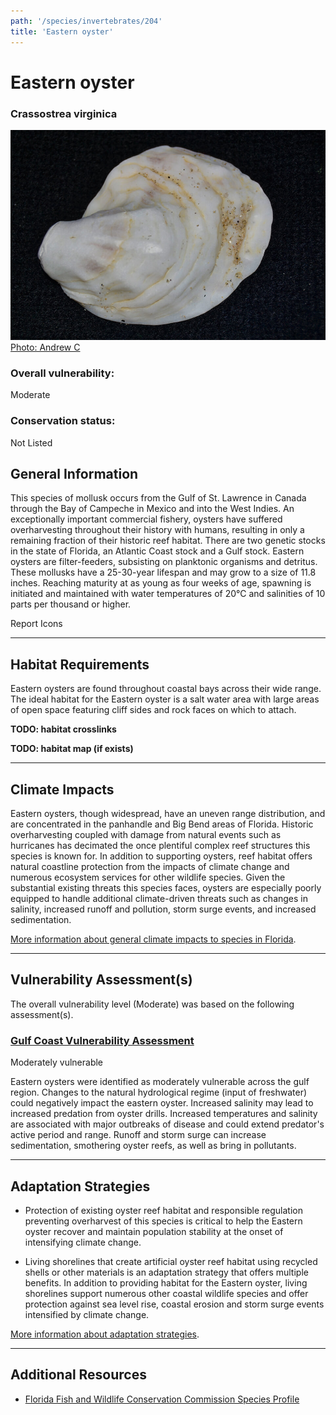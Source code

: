 ```yaml
---
path: '/species/invertebrates/204'
title: 'Eastern oyster'
---
```


# Eastern oyster

### Crassostrea virginica

<div id="TopSection">

<div class="header-photo"><img src="204.jpg" alt="Photo for Eastern oyster"/>
<figcaption><a href="https://commons.wikimedia.org/w/index.php?curid=38628727" target="_blank" rel="noopener noreferrer">Photo: Andrew C</a></figcaption></div>

<div>

### Overall vulnerability:

<div class="vulnerability vulnerability-moderate">Moderate</div>

### Conservation status:

Not Listed

</div>
</div>

## General Information

This species of mollusk occurs from the Gulf of St. Lawrence in Canada through the Bay of Campeche in Mexico and into the West Indies. An exceptionally important commercial fishery, oysters have suffered overharvesting throughout their history with humans, resulting in only a remaining fraction of their historic reef habitat.  There are two genetic stocks in the state of Florida, an Atlantic Coast stock and a Gulf stock. Eastern oysters are filter-feeders, subsisting on planktonic organisms and detritus. These mollusks have a 25-30-year lifespan and may grow to a size of 11.8 inches.  Reaching maturity at as young as four weeks of age, spawning is initiated and maintained with water temperatures of 20°C and salinities of 10 parts per thousand or higher.

Report Icons

<hr />

## Habitat Requirements



Eastern oysters are found throughout coastal bays across their wide range. The ideal habitat for the Eastern oyster is a salt water area with large areas of open space featuring cliff sides and rock faces on which to attach.

**TODO: habitat crosslinks**

**TODO: habitat map (if exists)**

<hr />

## Climate Impacts

Eastern oysters, though widespread, have an uneven range distribution, and are concentrated in the panhandle and Big Bend areas of Florida.  Historic overharvesting coupled with damage from natural events such as hurricanes has decimated the once plentiful complex reef structures this species is known for.  In addition to supporting oysters, reef habitat offers natural coastline protection from the impacts of climate change and numerous ecosystem services for other wildlife species.  Given the substantial existing threats this species faces, oysters are especially poorly equipped to handle additional climate-driven threats such as changes in salinity, increased runoff and pollution, storm surge events, and increased sedimentation.

[More information about general climate impacts to species in Florida](/impacts/species).



<hr />

## Vulnerability Assessment(s)

The overall vulnerability level (Moderate) was based on the following assessment(s).
#### 
<div class="vulnerability-header">
<h3><a href="/impacts/vulnerability/gcva">Gulf Coast Vulnerability Assessment</a></h3>
<div class="vulnerability vulnerability-moderate">Moderately vulnerable</div>
</div> 

Eastern oysters were identified as moderately vulnerable across the gulf region.  Changes to the natural hydrological regime (input of freshwater) could negatively impact the eastern oyster.  Increased salinity may lead to increased predation from oyster drills.  Increased temperatures and salinity are associated with major outbreaks of disease and could extend predator's active period and range.  Runoff and storm surge can increase sedimentation, smothering oyster reefs, as well as bring in pollutants.


<hr />

## Adaptation Strategies

- Protection of existing oyster reef habitat and responsible regulation preventing overharvest of this species is critical to help the Eastern oyster recover and maintain population stability at the onset of intensifying climate change.

- Living shorelines that create artificial oyster reef habitat using recycled shells or other materials is an adaptation strategy that offers multiple benefits.  In addition to providing habitat for the Eastern oyster, living shorelines support numerous other coastal wildlife species and offer protection against sea level rise, coastal erosion and storm surge events intensified by climate change.

[More information about adaptation strategies](/strategies).

<hr />


## Additional Resources

- [Florida Fish and Wildlife Conservation Commission Species Profile](https://myfwc.com/media/12470/51-eastern-oyster-2016.pdf)
